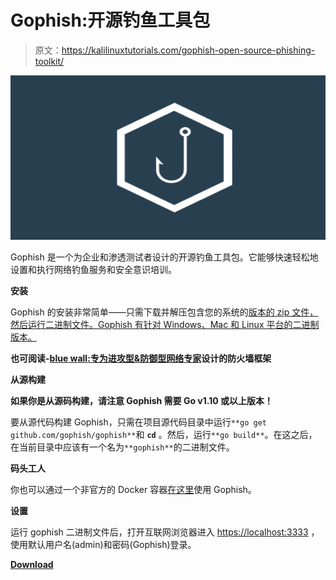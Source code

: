 # Gophish:开源钓鱼工具包

> 原文：<https://kalilinuxtutorials.com/gophish-open-source-phishing-toolkit/>

[![Gophish : Open-Source Phishing Toolkit](img//8c3457f628bfe137f7ae8439335af4c8.png "Gophish : Open-Source Phishing Toolkit")](https://1.bp.blogspot.com/-bxuBbc3wnHw/Xii2v9pp20I/AAAAAAAAEiA/ezSeNti-uwY3khGGu1VXT9BMrcM0jEXiQCLcBGAsYHQ/s1600/Gophish%25281%2529.png)

Gophish 是一个为企业和渗透测试者设计的开源钓鱼工具包。它能够快速轻松地设置和执行网络钓鱼服务和安全意识培训。

**安装**

Gophish 的安装非常简单——只需下载并解压包含您的系统的[版本的 zip 文件，然后运行二进制文件。Gophish 有针对 Windows、Mac 和 Linux 平台的二进制版本。](https://github.com/gophish/gophish/releases/)

**也可阅读-[blue wall:专为进攻型&防御型网络专家](https://kalilinuxtutorials.com/bluewall/)设计的防火墙框架**

**从源构建**

**如果你是从源码构建，请注意 Gophish 需要 Go v1.10 或以上版本！**

要从源代码构建 Gophish，只需在项目源代码目录中运行`**go get github.com/gophish/gophish**`和 **`cd`** 。然后，运行`**go build**`。在这之后，在当前目录中应该有一个名为`**gophish**`的二进制文件。

**码头工人**

你也可以通过一个非官方的 Docker 容器[在这里](https://hub.docker.com/r/matteoggl/gophish/)使用 Gophish。

**设置**

运行 gophish 二进制文件后，打开互联网浏览器进入 [https://localhost:3333](https://localhost:3333) ，使用默认用户名(admin)和密码(Gophish)登录。

[**Download**](https://github.com/gophish/gophish)